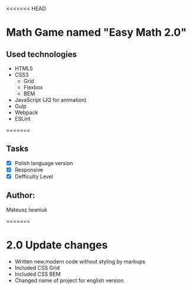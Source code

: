 <<<<<<< HEAD
# Math Game named "Easy Math 2.0"
## Used technologies 
- HTML5
- CSS3
  - Grid
  - Flexbox
  - BEM
- JavaScript (JQ for animation)
- Gulp
- Webpack 
- ESLint

=======

## Tasks
- [x] Polish language version
- [x] Responsive
- [x] Defficulty Level

## Author:
Mateusz Iwaniuk

=======

# 2.0 Update changes
- Written new,modern code without styling by markups
- Included CSS Grid
- Included CSS BEM 
- Changed name of project for english version


